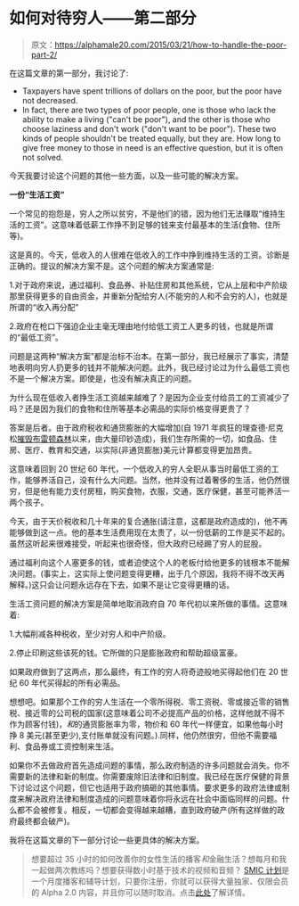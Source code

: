 # 如何对待穷人——第二部分

> 原文：<https://alphamale20.com/2015/03/21/how-to-handle-the-poor-part-2/>

在这篇文章的第一部分，我讨论了:

*   Taxpayers have spent trillions of dollars on the poor, but the poor have not decreased.
*   In fact, there are two types of poor people, one is those who lack the ability to make a living ("can't be poor"), and the other is those who choose laziness and don't work ("don't want to be poor"). These two kinds of people shouldn't be treated equally, but they are. How long to give free money to those in need is an effective question, but it is often not solved.

今天我要讨论这个问题的其他一些方面，以及一些可能的解决方案。

**一份“生活工资”**

一个常见的抱怨是，穷人之所以贫穷，不是他们的错，因为他们无法赚取“维持生活的工资”。这意味着低薪工作挣不到足够的钱来支付最基本的生活(食物、住所等)。

这是真的。今天，低收入的人很难在低收入的工作中挣到维持生活的工资。诊断是正确的。提议的解决方案不是。这个问题的解决方案通常是:

1.对于政府来说，通过福利、食品券、补贴住房和其他系统，它从上层和中产阶级那里获得更多的自由资金，并重新分配给穷人(不能穷的人和不会穷的人)，也就是所谓的“收入再分配”

2.政府在枪口下强迫企业主毫无理由地付给低工资工人更多的钱，也就是所谓的“最低工资”。

问题是这两种“解决方案”都是治标不治本。在第一部分，我已经展示了事实，清楚地表明向穷人扔更多的钱并不能解决问题。此外，我已经讨论过为什么最低工资也不是一个解决方案。即使是，也没有解决真正的问题。

为什么现在低收入者挣生活工资越来越难了？是因为企业支付给员工的工资减少了吗？还是因为我们的食物和住所等基本必需品的实际价格变得更贵了？

答案是后者。由于政府税收和通货膨胀的大幅增加(自 1971 年疯狂的理查德·尼克松[摧毁布雷顿森林](http://en.wikipedia.org/wiki/Nixon_Shock)以来，由大量印钞造成)，我们生存所需的一切，如食品、住房、医疗、教育和交通，以实际(非通货膨胀)美元计算都变得更加昂贵。

这意味着回到 20 世纪 60 年代，一个低收入的穷人全职从事当时最低工资的工作，能够养活自己，没有什么大问题。当然，他并没有过着奢侈的生活，他仍然很穷，但是他有能力支付房租，购买食物，衣服，交通，医疗保健，甚至可能养活一两个孩子。

今天，由于天价税收和几十年来的复合通胀(请注意，这都是政府造成的)，他不再能够做到这一点。他的基本生活费用现在太贵了，以一份低薪的工作是买不起的。虽然这听起来很难接受，听起来也很奇怪，但大政府已经踢了穷人的屁股。

通过福利向这个人塞更多的钱，或者迫使这个人的老板付给他更多的钱根本不能解决问题。(事实上，这实际上使问题变得更糟，出于几个原因，我将不得不改天再解释。)这只会让问题永远存在下去，如果不是让它变得更糟的话。

生活工资问题的解决方案是简单地取消政府自 70 年代初以来所做的事情。这意味着:

1.大幅削减各种税收，至少对穷人和中产阶级。

2.停止印刷这些该死的钱。它所做的只是膨胀政府和帮助超级富豪。

如果政府做到了这两点，那么最终，有工作的穷人将奇迹般地买得起他们在 20 世纪 60 年代买得起的所有必需品。

想想吧。如果那个工作的穷人生活在一个零所得税、零工资税、零或接近零的销售税、接近零的公司税的国家(这意味着公司不必提高产品的价格，这样他就不得不作为顾客付钱)，*和*的通货膨胀率为零，物价和 60 年代一样便宜，如果他每小时挣 8 美元(甚至更少),支付账单就没有问题。).同样，他仍然很穷，但他不需要福利、食品券或工资控制来生活。

如果你不去做政府首先造成问题的事情，那么政府制造的许多问题就会消失。你不需要新的法律和新的制度。你需要废除旧法律和旧制度。我已经在医疗保健的背景下讨论过这个问题，但它也适用于政府搞砸的其他事情。要求更多的政府法律或制度来解决政府法律和制度造成的问题意味着你将永远在社会中面临同样的问题。什么都不会被修复。相反，一切都会变得越来越糟，直到政府破产(所有这样做的政府最终都会破产)。

我将在这篇文章的下一部分讨论一些更具体的解决方案。

> 想要超过 35 小时的如何改善你的女性生活的播客*和*金融生活？想每月和我一起做两次教练吗？想要获得数小时基于技术的视频和音频？ [SMIC 计划](https://alphamale20.kartra.com/page/vIL17)是一个月度播客和辅导计划，只要你注册，你就可以获得大量独家、仅限会员的 Alpha 2.0 内容，并且你可以随时取消。点击[此处](https://alphamale20.kartra.com/page/vIL17)了解详情。
> 
> 